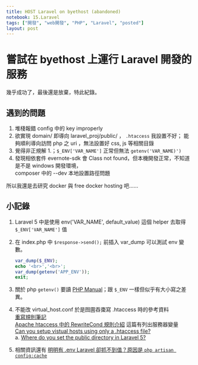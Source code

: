 ```yaml
---
title: HOST Laravel on byethost (abandoned)
notebook: 15.Laravel
tags: ["開發", "web開發", "PHP", "Laravel", "posted"]
layout: post
---
```


# 嘗試在 byethost 上運行 Laravel 開發的服務
幾乎成功了，最後還是放棄，特此紀錄。

## 遇到的問題  

1. 堆棧報錯 config 中的 key improperly
2. 欲實現 domain/ 即導向 laravel_proj/public/ ， `.htaccess` 我設置不好；
   能夠順利導向訪問 php 之 uri ，無法設置好 css, js 等相關目錄
3. 覺得非正規解 1.；`$_ENV['VAR_NAME']` 正常但無法 `getenv('VAR_NAME)')`
4. 發現相依套件 evernote-sdk 會 Class not found，但本機開發正常，不知道是不是 windows 開發環境，  
   composer 中的 --dev 本地設置路徑問題

所以我還是去研究 docker 與 free docker hosting 吧……

## 小記錄
1. Laravel 5 中是使用 env('VAR_NAME', default_value) 這個 helper 去取得 `$_ENV['VAR_NAME']` 值
2. 在 index.php 中 `$response->send();` 前插入 var_dump 可以測試 env 變數。
   
   ```php
   var_dump($_ENV);
   echo '<br>','<br>';
   var_dump(getenv('APP_ENV'));
   exit;
   ```

3. 關於 php `getenv()` 要讀 [PHP Manual](http://php.net/manual/en/function.getenv.php)；跟 `$_ENV` 一樣但似乎有大小寫之差異。

4. 不能改 virtual_host.conf 於是囫圇吞棗寫 .htaccess 時的參考資料  
   [重寫規則筆記](https://blog.hinablue.me/apache-note-about-some-rewrite-note-2011-05/)  
   [Apache htaccess 中的 RewriteCond 規則介紹](http://inspiregate.com/internet/host-setting/256-apache-htaccess-rules-introduced-in-rewritecond.html) 這篇有列出服務器變量  
   [Can you setup vistual hosts using only a .htaccess file?](https://www.sitepoint.com/community/t/can-you-setup-vistual-hosts-using-only-a-htaccess-file/72462)  
   a. [Where do you set the public directory in Laravel 5?](https://laracasts.com/discuss/channels/general-discussion/where-do-you-set-public-directory-laravel-5)

5. 相關資訊還有 [明明有 .env Laravel 卻抓不到值？原因是 `php artisan config:cache`](https://blog.tanteng.me/2016/12/laravel-env-null/)
